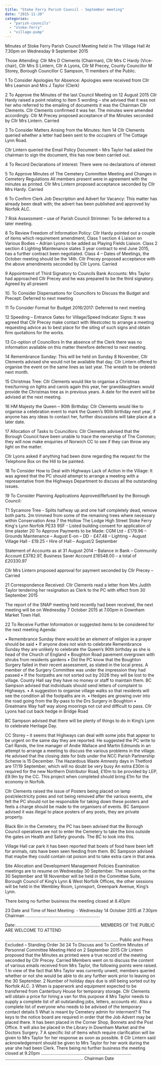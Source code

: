 ```yaml
---
title: "Stoke Ferry Parish Council - September meeting"
date: "2015-11-20"
categories: 
  - "parish-councils"
  - "stoke-ferry"
  - "village-pump"
---
```


Minutes of Stoke Ferry Parish Council Meeting held in The Village Hall At 7.30pm on Wednesday 9 September 2015

Those Attending: Cllr Mrs D Clements (Chairman), Cllr Mrs C Hardy (Vice-chair), Cllr Mrs S Lintern, Cllr A Lyons, Cllr M Precey, County Councillor M Storey, Borough Councillor C Sampson, 11 members of the Public.

1 To Consider Apologies for Absence: Apologies were received from Cllr Mrs Leamon and Mrs J Taylor (Clerk)

2 To Approve the Minutes of the last Council Meeting on 12 August 2015 Cllr Hardy raised a point relating to Item 5 wording – she advised that it was not her who referred to the emailing of documents it was the Chairman Cllr Clements. Cllr Clements confirmed it was her. The minutes were amended accordingly. Cllr M Precey proposed acceptance of the Minutes seconded by Cllr Mrs Lintern. Carried

3 To Consider Matters Arising from the Minutes: Item 14 Cllr Clements queried whether a letter had been sent to the occupiers of The Cottage Lynn Road.

Cllr Lintern queried the Email Policy Document – Mrs Taylor had asked the chairman to sign the document, this has now been carried out.

4 To Record Declarations of Interest: There were no declarations of interest

5 To Approve Minutes of The Cemetery Committee Meeting and Changes in Cemetery Regulations All members present were in agreement with the minutes as printed. Cllr Mrs Lintern proposed acceptance seconded by Cllr Mrs Hardy. Carried

6 To Confirm Clerk Job Description and Advert for Vacancy: This matter has already been dealt with; the advert has been published and approved by Norfolk ALC.

7 Risk Assessment – use of Parish Council Strimmer: To be deferred to a later meeting.

8 To Review Freedom of Information Policy: Cllr Hardy pointed out a couple of items which requirement amendment, Class 1 section 4 Liaison on Various Bodies – Adrian Lyons to be added as Playing Fields Liaison. Class 2 section 4 Lighting Maintenance states 3 year contract to end June 2015, has a further contract been negotiated. Class 4 – Dates of Meetings, the October meeting should be the 14th. Cllr Precey proposed acceptance with the above amendments seconded by Cllr Lyons. Carried

9 Appointment of Third Signatory to Councils Bank Accounts: Mrs Taylor had approached Cllr Precey and he was prepared to be the third signatory. Agreed by all present

10\. To Consider Dispensations for Councillors to Discuss the Budget and Precept: Deferred to next meeting

11 To Consider Format for Budget 2016/2017: Deferred to next meeting

12 Speeding – Entrance Gates for Village/Speed Indicator Signs: It was agreed that Cllr Precey make contact with Westcotec to arrange a meeting requesting advice as to best place for the siting of such signs and obtain firm quotations for the works.

13 Co-option of Councillors In the absence of the Clerk there was no information available on this matter therefore deferred to next meeting.

14 Remembrance Sunday: This will be held on Sunday 8 November, Cllr Clements advised she would not be available that day. Cllr Lintern offered to organise the event on the same lines as last year. The wreath to be ordered next month.

15 Christmas Tree: Cllr Clements would like to organise a Christmas tree/turning on lights and carols again this year, her granddaughters would provide the Christmas tree as in previous years. A date for the event will be advised at the next meeting.

16 HM Majesty the Queen – 90th Birthday: Cllr Clements would like to organise a celebration event to mark the Queen’s 90th birthday next year, if anyone has any ideas to contact her, further discussions will take place at a later date.

17 Allocation of Tasks to Councillors: Cllr Clements advised that the Borough Council have been unable to trace the ownership of The Common; they will now make enquiries of Norwich CC to see if they can throw any light on the matter.

Cllr Lyons asked if anything had been done regarding the request for the Telephone Box on the Hill to be painted.

18 To Consider How to Deal with Highways Lack of Action in the Village: It was agreed that the PC should attempt to arrange a meeting with a representative from the Highways Department to discuss all the outstanding issues.

19 To Consider Planning Applications Approved/Refused by the Borough Council:

T1 Sycamore Tree - Splits halfway up and one half completely dead, remove both parts. 2m trimmed from some of the remaining trees where necessary within Conservation Area 7 the Hollow The Lodge High Street Stoke Ferry King's Lynn Norfolk PE33 9SF - Listed building consent for application of lime plaster 20 To Approve Payments to be Made: CGM Ltd - £179.96 – Grounds Maintenance – August E-on – DD - £47.48 – Lighting – August Village Hall - £19.25 – Hire of Hall – August/2 September

Statement of Accounts as at 31 August 2014 – Balance in Bank – Community Account £3782.97, Business Saver Account £16548.00 – a total of £20330.97

Cllr Mrs Lintern proposed approval for payment seconded by Cllr Precey – Carried

21 Correspondence Received: Cllr Clements read a letter from Mrs Judith Taylor tendering her resignation as Clerk to the PC with effect from 30 September 2015

The report of the SNAP meeting held recently had been received, the next meeting will be on Wednesday 7 October 2015 at 7.00pm in Downham Market Town Hall.

22 To Receive Further Information or suggested items to be considered for the next meeting Agenda:

• Remembrance Sunday there would be an element of religion ie a prayer should be said • If anyone does not wish to celebrate Remembrance Sunday they are unlikely to celebrate the Queen’s 90th birthday as she is head of the Church of England • Boughton Road pavement overgrown with shrubs from residents gardens • Did the PC know that the Boughton Surgery failed in their recent assessment, as stated in the local press. A member of the Surgery Committee was under the impression they had passed • If the footpaths are not sorted out by 2026 they will be lost to the village. County Hall say they have no money or staff to maintain them. BC Sampson advised that individuals should send letters of complaint to Highways. • A suggestion to organise village walks so that residents will see the condition all the footpaths are in. • Hedges are growing over into the road going from the By-pass to the Drs Surgery in Boughton • Greatmans Way half way along moorings not cut and difficult to pass. Cllr Lyons had cut back hedge in Bridge Road

BC Sampson advised that there will be plenty of things to do in King’s Lynn to celebrate Heritage Day.

CC Storey – it seems that Highways can deal with some jobs that appear to be urgent on the same day they are reported. He suggested the PC write to Carl Rands, the line manager of Andie Wallace and Martin Edmunds in an attempt to arrange a meeting to discuss the various problems in the village. He advised that the closing date for bids under the NCC Parish Partnership Scheme is 15 December. The Hazardous Waste Amnesty days in Thetford are 17/19 September, which will no doubt be very busy An extra £30m is required for the new Northern Distributor Road, £10m to be provided by LEP, £9.9m by the CC. This project when completed should bring £1m for the economy in Norfolk.

Cllr Clements raised the issue of Posters being placed on lamp post/electricity poles and not being removed after the various events, she felt the PC should not be responsible for taking down these posters and feels a charge should be made to the organisers of events. BC Sampson advised it was illegal to place posters of any posts, they are private property.

Black Bin in the Cemetery, the PC has been advised that the Borough Council operatives are not to enter the Cemetery to take the bins outside the gates on Health and Safety grounds. The BC to look into this.

Village Hall car park it has been reported that bowls of food have been left for animals, rats have been seen feeding from them. BC Sampson advised that maybe they could contain rat poison and to take extra care in that area.

Site Allocation and Development Management Policies Examination meetings are to resume on Wednesday 30 September. The sessions on the 30 September and 18 November will be held in the Committee Suite, Borough Council of King’s Lynn & West Norfolk Offices, the other sessions will be held in the Wembley Room, Lynnsport, Greenpark Avenue, King’s Lynn.

There being no further business the meeting closed at 8.40pm

23 Date and Time of Next Meeting: - Wednesday 14 October 2015 at 7.30pm Chairman …………………………………………………….

Date:…………………………………………………………… MEMBERS OF THE PUBLIC ARE WELCOME TO ATTEND

………………………………………………………………………………… Public and Press Excluded – Standing Order 3d 24 To Discuss and To Confirm Minutes of Personnel Committee Meeting Held on 2 September 2015 Cllr Lintern proposed that the Minutes as printed were a true record of the meeting seconded by Cllr Precey. Carried Members went on to discuss the content of various emails received from Mrs Taylor, the following points were raised. 1 In view of the fact that Mrs Taylor was currently unwell, members queried whether or not she would be able to do any further work prior to leaving on the 30 September. 2 Number of holiday days due is still being sorted out by Norfolk ALC. 3 When is paperwork and equipment expected to be transferred from Canterbury House for temporary storage. Cllr Clements will obtain a price for hiring a van for this purpose 4 Mrs Taylor needs to supply a complete list of all outstanding jobs, letters, accounts etc. Also a complete list of everyone who needs to be advised of the temporary contact details 5 What is meant by Cemetery admin for interment? 6 The keys to the notice board are required in order that the Job Advert may be placed there. It has been placed in the Corner Shop, Bonnets and the Post Office. It will also be placed in the Library in Downham Market and the Doctors Surgery. 7 A specific list of items which require clarification will be given to Mrs Taylor for her response as soon as possible. 8 Cllr Lintern said acknowledgement should be given to Mrs Taylor for her work during the year she had been Clerk. There being no further business the meeting closed at 9.20pm ……………………………………………………………….. ………………………………………………………. Chairman Date

